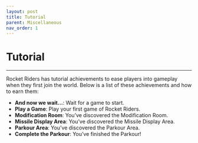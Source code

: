 ```yaml
---
layout: post
title: Tutorial
parent: Miscellaneous
nav_order: 1
---
```

# Tutorial
---

Rocket Riders has tutorial achievements to ease players into gameplay when they first join the world. Below is a list of these achievements and how to earn them:

- **And now we wait…**: Wait for a game to start.
- **Play a Game**: Play your first game of Rocket Riders.
- **Modification Room**: You’ve discovered the Modification Room.
- **Missile Display Area**: You’ve discovered the Missile Display Area.
- **Parkour Area**: You’ve discovered the Parkour Area.
- **Complete the Parkour**: You’ve finished the Parkour!